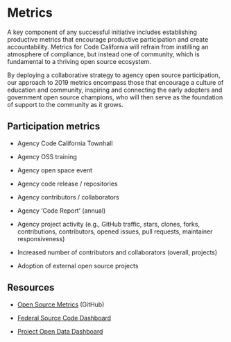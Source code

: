 # Metrics

A key component of any successful initiative includes establishing productive metrics that encourage productive participation and create accountability. Metrics for Code California will refrain from instilling an atmosphere of compliance, but instead one of community, which is fundamental to a thriving open source ecosystem.

By deploying a collaborative strategy to agency open source participation, our approach to 2019 metrics encompass those that encourage a culture of education and community, inspiring and connecting the early adopters and government open source champions, who will then serve as the foundation of support to the community as it grows.

## Participation metrics

* Agency Code California Townhall

* Agency OSS training

* Agency open space event

* Agency code release / repositories

* Agency contributors / collaborators

* Agency ‘Code Report’ (annual)

* Agency project activity (e.g., GitHub traffic, stars, clones, forks, contributions, contributors, opened issues, pull requests, maintainer responsiveness)

* Increased number of contributors and collaborators (overall, projects)

* Adoption of external open source projects

## Resources

* [Open Source Metrics](https://opensource.guide/metrics/) (GitHub)

* [Federal Source Code Dashboard](https://www.code.gov/#/policy-guide/docs/compliance/dashboard)

* [Project Open Data Dashboard](https://labs.data.gov/dashboard/offices/qa)
